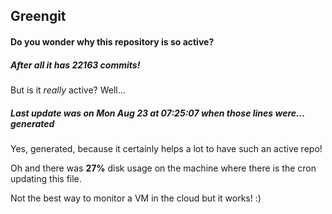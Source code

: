 ## Greengit

#### Do you wonder why this repository is so active?

##### After all it has 22163 commits!

But is it *really* active? Well...

##### Last update was on Mon Aug 23 at 07:25:07 when those lines were... generated

Yes, generated, because it certainly helps a lot to have such an active repo!

Oh and there was **27%** disk usage on the machine
where there is the cron updating this file.

Not the best way to monitor a VM in the cloud but it works! :)
